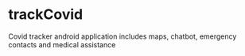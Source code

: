 # trackCovid
Covid tracker android application
includes maps, chatbot,
emergency contacts and 
medical assistance
